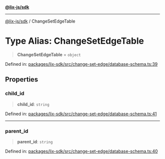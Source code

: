 [**@lix-js/sdk**](../README.md)

***

[@lix-js/sdk](../README.md) / ChangeSetEdgeTable

# Type Alias: ChangeSetEdgeTable

> **ChangeSetEdgeTable** = `object`

Defined in: [packages/lix-sdk/src/change-set-edge/database-schema.ts:39](https://github.com/opral/monorepo/blob/bc82d6c7272aa8ad8661dcf0fee644d9229ef5eb/packages/lix-sdk/src/change-set-edge/database-schema.ts#L39)

## Properties

### child\_id

> **child\_id**: `string`

Defined in: [packages/lix-sdk/src/change-set-edge/database-schema.ts:41](https://github.com/opral/monorepo/blob/bc82d6c7272aa8ad8661dcf0fee644d9229ef5eb/packages/lix-sdk/src/change-set-edge/database-schema.ts#L41)

***

### parent\_id

> **parent\_id**: `string`

Defined in: [packages/lix-sdk/src/change-set-edge/database-schema.ts:40](https://github.com/opral/monorepo/blob/bc82d6c7272aa8ad8661dcf0fee644d9229ef5eb/packages/lix-sdk/src/change-set-edge/database-schema.ts#L40)
